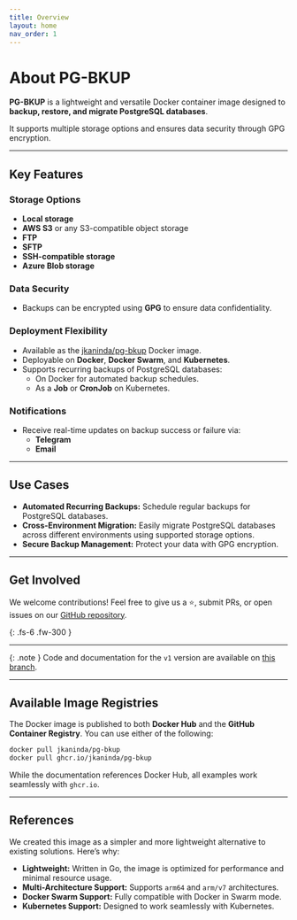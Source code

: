 ```yaml
---
title: Overview
layout: home
nav_order: 1
---
```


# About PG-BKUP

**PG-BKUP** is a lightweight and versatile Docker container image designed to **backup, restore, and migrate PostgreSQL databases**.

It supports multiple storage options and ensures data security through GPG encryption.

---

## Key Features

### Storage Options
- **Local storage**
- **AWS S3** or any S3-compatible object storage
- **FTP**
- **SFTP**
- **SSH-compatible storage**
- **Azure Blob storage**

### Data Security
- Backups can be encrypted using **GPG** to ensure data confidentiality.

### Deployment Flexibility
- Available as the [jkaninda/pg-bkup](https://hub.docker.com/r/jkaninda/pg-bkup) Docker image.
- Deployable on **Docker**, **Docker Swarm**, and **Kubernetes**.
- Supports recurring backups of PostgreSQL databases:
    - On Docker for automated backup schedules.
    - As a **Job** or **CronJob** on Kubernetes.

### Notifications
- Receive real-time updates on backup success or failure via:
    - **Telegram**
    - **Email**

---

## Use Cases

- **Automated Recurring Backups:** Schedule regular backups for PostgreSQL databases.
- **Cross-Environment Migration:** Easily migrate PostgreSQL databases across different environments using supported storage options.
- **Secure Backup Management:** Protect your data with GPG encryption.

---

## Get Involved

We welcome contributions! Feel free to give us a ⭐, submit PRs, or open issues on our [GitHub repository](https://github.com/jkaninda/pg-bkup).

{: .fs-6 .fw-300 }

---

{: .note }
Code and documentation for the `v1` version are available on [this branch][v1-branch].

[v1-branch]: https://github.com/jkaninda/pg-bkup

---

## Available Image Registries

The Docker image is published to both **Docker Hub** and the **GitHub Container Registry**. You can use either of the following:

```bash
docker pull jkaninda/pg-bkup
docker pull ghcr.io/jkaninda/pg-bkup
```

While the documentation references Docker Hub, all examples work seamlessly with `ghcr.io`.

---

## References

We created this image as a simpler and more lightweight alternative to existing solutions. Here’s why:

- **Lightweight:** Written in Go, the image is optimized for performance and minimal resource usage.
- **Multi-Architecture Support:** Supports `arm64` and `arm/v7` architectures.
- **Docker Swarm Support:** Fully compatible with Docker in Swarm mode.
- **Kubernetes Support:** Designed to work seamlessly with Kubernetes.
